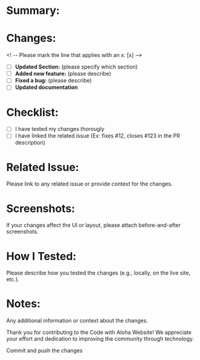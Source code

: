 <!-- 
NOTE: The comments enclosed in these brackets are guides and will not be visible in your pull request description. Please make sure to fill out all the sections as necessary and remove the comments before submitting your PR.

Please provide a brief description of the changes made in this PR for the "Code with Aloha Website".
-->
# Summary:

# Changes:
<! -- Please mark the line that applies with an x: [x] -->
-  [ ] **Updated Section:** (please specify which section)
-  [ ] **Added new feature:** (please describe)
-  [ ] **Fixed a bug:** (please describe)
-  [ ] **Updated documentation**

# Checklist:
- [ ] I have tested my changes thorougly
- [ ] I have linked the related issue (Ex: fixes #12, closes #123 in the PR description)

# Related Issue:
Please link to any related issue or provide context for the changes.

# Screenshots:
If your changes affect the UI or layout, please attach before-and-after screenshots.

# How I Tested:
Please describe how you tested the changes (e.g., locally, on the live site, etc.).

# Notes:
Any additional information or context about the changes.

Thank you for contributing to the Code with Aloha Website! We appreciate your effort and dedication to improving the community through technology.

Commit and push the changes



